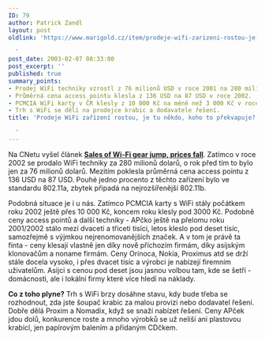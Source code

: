 ```yaml
---
ID: 79
author: Patrick Zandl
layout: post
oldlink: 'https://www.marigold.cz/item/prodeje-wifi-zarizeni-rostou-je-tu-nekdo-koho-to-prekvapuje

  '
post_date: 2003-02-07 08:33:00
post_excerpt: ''
published: true
summary_points:
- Prodej WiFi techniky vzrostl z 76 milionů USD v roce 2001 na 280 milionů v 2002.
- Průměrná cena access pointu klesla z 136 USD na 87 USD v roce 2002.
- PCMCIA WiFi karty v ČR klesly z 10 000 Kč na méně než 3 000 Kč v roce 2002.
- Trh s WiFi se dělí na prodejce krabic a dodavatele řešení.
title: 'Prodeje WiFi zařízení rostou, je tu někdo, koho to překvapuje?

  '
---
```


<p>
Na CNetu vyšel článek <STRONG><A href="http://news.com.com/2100-1033-983684.html" target=_blank><STRONG>Sales of Wi-Fi gear jump, prices fall</STRONG></A></STRONG>. Zatímco v roce 2002 se prodalo WiFi techniky za 280 milionů dolarů, o rok před tím to bylo jen za 76 milionů dolarů. Mezitím poklesla průměrná cena access pointu z 136 USD na 87 USD. Pouhé jedno procento z těchto zařízení bylo ve standardu 802.11a, zbytek připadá na nejrozšířenější 802.11b.</p>

<p>
Podobná situace je i u nás. Zatímco PCMCIA karty s WiFi stály počátkem roku 2002 ještě přes 10 000 Kč, koncem roku klesly pod 3000 Kč. Podobně ceny access pointů a další techniky - APčko ještě na přelomu roku 2001/2002 stálo mezi dvaceti a třiceti tisíci, letos kleslo pod deset tisíc, samozřejmě s výjmkou nejrenomovanějších značek. A v tom je právě ta finta - ceny klesají vlastně jen díky nově příchozím firmám, díky asijským klonovačům a noname firmám. Ceny Orinoca, Nokia, Proximus atd se drží stále docela vysoko, i přes dvacet tisíc a výrobci je nabízejí firemním uživatelům. Asijci s cenou pod deset jsou jasnou volbou tam, kde se šetří - domácnosti, ale i lokální firmy které více hledí na náklady. </p>

<p>
<STRONG>Co z toho plyne?</STRONG> Trh s WiFi brzy dosáhne stavu, kdy bude třeba se rozhodnout, zda jste šoupač krabic za malou provizi nebo dodavatel řešení. Dobře dělá Proxim a Nomadix, když se snaží nabízet řešení. Ceny APček jdou dolů, konkurence roste a mnoho výrobků se už neliší ani plastovou krabicí, jen papírovým balením a přidaným CDčkem. </p>